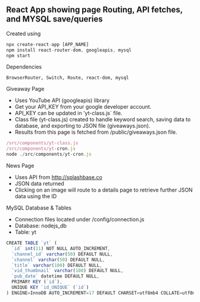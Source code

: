 ## React App showing page Routing, API fetches, and MYSQL save/queries

Created using

```javascript
npx create-react-app [APP_NAME]
npm install react-router-dom, googleapis, mysql
npm start
```

Dependencies

```BrowserRouter, Switch, Route, react-dom, mysql```


Giveaway Page

* Uses YouTube API (googleapis) library
* Get your API_KEY from your google developer account.
* API_KEY can be updated in 'yt-class.js` file.
* Class file (yt-class.js) created to handle keyword search, saving data to database, and exporting to JSON file (giveaways.json).
* Results from this page is fetched from /public/giveaways.json file.

```javascript
/src/components/yt-class.js
/src/components/yt-cron.js
node ./src/components/yt-cron.js
```

News Page

* Uses API from http://splashbase.co
* JSON data returned
* Clicking on an image will route to a details page to retrieve further JSON data using the ID


MySQL Database & Tables

* Connection files located under /config/connection.js
* Database: nodejs_db
* Table: yt

```javascript
CREATE TABLE `yt` (
  `id` int(11) NOT NULL AUTO_INCREMENT,
  `channel_id` varchar(50) DEFAULT NULL,
  `channel` varchar(50) DEFAULT NULL,
  `title` varchar(100) DEFAULT NULL,
  `vid_thumbnail` varchar(100) DEFAULT NULL,
  `pub_date` datetime DEFAULT NULL,
  PRIMARY KEY (`id`),
  UNIQUE KEY `id_UNIQUE` (`id`)
) ENGINE=InnoDB AUTO_INCREMENT=17 DEFAULT CHARSET=utf8mb4 COLLATE=utf8mb4_0900_ai_ci
```
